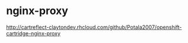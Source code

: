 # nginx-proxy
http://cartreflect-claytondev.rhcloud.com/github/Potala2007/openshift-cartridge-nginx-proxy

